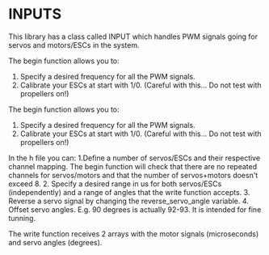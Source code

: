 # INPUTS
This library has a class called INPUT which handles PWM signals going for servos and motors/ESCs in the system.

The begin function allows you to:
  1. Specify a desired frequency for all the PWM signals. 
  2. Calibrate your ESCs at start with 1/0. (Careful with this... Do not test with propellers on!)
  
The begin function allows you to:
  1. Specify a desired frequency for all the PWM signals. 
  2. Calibrate your ESCs at start with 1/0. (Careful with this... Do not test with propellers on!)

In the h file you can:
  1.Define a number of servos/ESCs and their respective channel mapping. 
  The begin function will check that there are no repeated channels for servos/motors 
  and that the number of servos+motors doesn't exceed 8.
  2. Specify a desired range in us for both servos/ESCs (independently) and
  a range of angles that the write function accepts.
  3. Reverse a servo signal by changing the reverse_servo_angle variable.
  4. Offset servo angles. E.g. 90 degrees is actually 92-93. It is intended for fine tunning.

The write function receives 2 arrays with the motor signals (microseconds) and servo angles (degrees). 
